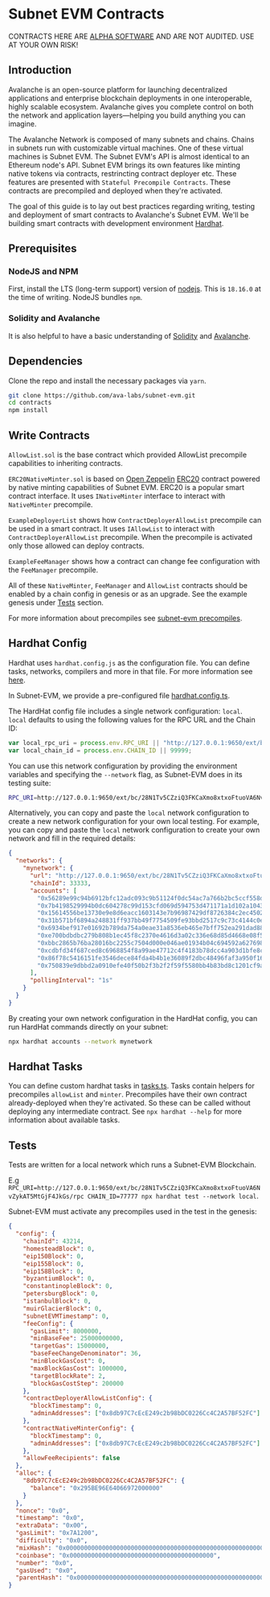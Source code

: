 # Subnet EVM Contracts

CONTRACTS HERE ARE [ALPHA SOFTWARE](https://en.wikipedia.org/wiki/Software_release_life_cycle#Alpha) AND ARE NOT AUDITED. USE AT YOUR OWN RISK!

## Introduction

Avalanche is an open-source platform for launching decentralized applications and enterprise blockchain deployments in one interoperable, highly scalable ecosystem. Avalanche gives you complete control on both the network and application layers&mdash;helping you build anything you can imagine.

The Avalanche Network is composed of many subnets and chains. Chains in subnets run with customizable virtual machines. One of these virtual machines is Subnet EVM. The Subnet EVM's API is almost identical to an Ethereum node's API. Subnet EVM brings its own features like minting native tokens via contracts, restrincting contract deployer etc. These features are presented with `Stateful Precompile Contracts`. These contracts are precompiled and deployed when they're activated.

The goal of this guide is to lay out best practices regarding writing, testing and deployment of smart contracts to Avalanche's Subnet EVM. We'll be building smart contracts with development environment [Hardhat](https://hardhat.org).

## Prerequisites

### NodeJS and NPM

First, install the LTS (long-term support) version of [nodejs](https://nodejs.org/en). This is `18.16.0` at the time of writing. NodeJS bundles `npm`.

### Solidity and Avalanche

It is also helpful to have a basic understanding of [Solidity](https://docs.soliditylang.org) and [Avalanche](https://docs.avax.network).

## Dependencies

Clone the repo and install the necessary packages via `yarn`.

```bash
git clone https://github.com/ava-labs/subnet-evm.git
cd contracts
npm install
```

## Write Contracts

`AllowList.sol` is the base contract which provided AllowList precompile capabilities to inheriting contracts.

`ERC20NativeMinter.sol` is based on [Open Zeppelin](https://openzeppelin.com) [ERC20](https://eips.ethereum.org/EIPS/eip-20) contract powered by native minting capabilities of Subnet EVM. ERC20 is a popular smart contract interface. It uses `INativeMinter` interface to interact with `NativeMinter` precompile.

`ExampleDeployerList` shows how `ContractDeployerAllowList` precompile can be used in a smart contract. It uses `IAllowList` to interact with `ContractDeployerAllowList` precompile. When the precompile is activated only those allowed can deploy contracts.

`ExampleFeeManager` shows how a contract can change fee configuration with the `FeeManager` precompile.

All of these `NativeMinter`, `FeeManager` and `AllowList` contracts should be enabled by a chain config in genesis or as an upgrade. See the example genesis under [Tests](#tests) section.

For more information about precompiles see [subnet-evm precompiles](https://github.com/ava-labs/subnet-evm#precompiles).

## Hardhat Config

Hardhat uses `hardhat.config.js` as the configuration file. You can define tasks, networks, compilers and more in that file. For more information see [here](https://hardhat.org/config/).

In Subnet-EVM, we provide a pre-configured file [hardhat.config.ts](https://github.com/ava-labs/subnet-evm/blob/master/contracts/hardhat.config.ts).

The HardHat config file includes a single network configuration: `local`. `local` defaults to using the following values for the RPC URL and the Chain ID:

```js
var local_rpc_uri = process.env.RPC_URI || "http://127.0.0.1:9650/ext/bc/C/rpc";
var local_chain_id = process.env.CHAIN_ID || 99999;
```

You can use this network configuration by providing the environment variables and specifying the `--network` flag, as Subnet-EVM does in its testing suite:

```bash
RPC_URI=http://127.0.0.1:9650/ext/bc/28N1Tv5CZziQ3FKCaXmo8xtxoFtuoVA6NvZykAT5MtGjF4JkGs/rpc CHAIN_ID=77777 npx hardhat test --network local
```

Alternatively, you can copy and paste the `local` network configuration to create a new network configuration for your own local testing. For example, you can copy and paste the `local` network configuration to create your own network and fill in the required details:

```json
{
  "networks": {
    "mynetwork": {
      "url": "http://127.0.0.1:9650/ext/bc/28N1Tv5CZziQ3FKCaXmo8xtxoFtuoVA6NvZykAT5MtGjF4JkGs/rpc",
      "chainId": 33333,
      "accounts": [
        "0x56289e99c94b6912bfc12adc093c9b51124f0dc54ac7a766b2bc5ccf558d8027",
        "0x7b4198529994b0dc604278c99d153cfd069d594753d471171a1d102a10438e07",
        "0x15614556be13730e9e8d6eacc1603143e7b96987429df8726384c2ec4502ef6e",
        "0x31b571bf6894a248831ff937bb49f7754509fe93bbd2517c9c73c4144c0e97dc",
        "0x6934bef917e01692b789da754a0eae31a8536eb465e7bff752ea291dad88c675",
        "0xe700bdbdbc279b808b1ec45f8c2370e4616d3a02c336e68d85d4668e08f53cff",
        "0xbbc2865b76ba28016bc2255c7504d000e046ae01934b04c694592a6276988630",
        "0xcdbfd34f687ced8c6968854f8a99ae47712c4f4183b78dcc4a903d1bfe8cbf60",
        "0x86f78c5416151fe3546dece84fda4b4b1e36089f2dbc48496faf3a950f16157c",
        "0x750839e9dbbd2a0910efe40f50b2f3b2f2f59f5580bb4b83bd8c1201cf9a010a"
      ],
      "pollingInterval": "1s"
    }
  }
}
```

By creating your own network configuration in the HardHat config, you can run HardHat commands directly on your subnet:

```bash
npx hardhat accounts --network mynetwork
```

## Hardhat Tasks

You can define custom hardhat tasks in [tasks.ts](https://github.com/ava-labs/avalanche-smart-contract-quickstart/blob/main/tasks.ts). Tasks contain helpers for precompiles `allowList` and `minter`. Precompiles have their own contract already-deployed when they're activated. So these can be called without deploying any intermediate contract. See `npx hardhat --help` for more information about available tasks.

## Tests

Tests are written for a local network which runs a Subnet-EVM Blockchain.

E.g `RPC_URI=http://127.0.0.1:9650/ext/bc/28N1Tv5CZziQ3FKCaXmo8xtxoFtuoVA6NvZykAT5MtGjF4JkGs/rpc CHAIN_ID=77777 npx hardhat test --network local`.

Subnet-EVM must activate any precompiles used in the test in the genesis:

```json
{
  "config": {
    "chainId": 43214,
    "homesteadBlock": 0,
    "eip150Block": 0,
    "eip155Block": 0,
    "eip158Block": 0,
    "byzantiumBlock": 0,
    "constantinopleBlock": 0,
    "petersburgBlock": 0,
    "istanbulBlock": 0,
    "muirGlacierBlock": 0,
    "subnetEVMTimestamp": 0,
    "feeConfig": {
      "gasLimit": 8000000,
      "minBaseFee": 25000000000,
      "targetGas": 15000000,
      "baseFeeChangeDenominator": 36,
      "minBlockGasCost": 0,
      "maxBlockGasCost": 1000000,
      "targetBlockRate": 2,
      "blockGasCostStep": 200000
    },
    "contractDeployerAllowListConfig": {
      "blockTimestamp": 0,
      "adminAddresses": ["0x8db97C7cEcE249c2b98bDC0226Cc4C2A57BF52FC"]
    },
    "contractNativeMinterConfig": {
      "blockTimestamp": 0,
      "adminAddresses": ["0x8db97C7cEcE249c2b98bDC0226Cc4C2A57BF52FC"]
    },
    "allowFeeRecipients": false
  },
  "alloc": {
    "8db97C7cEcE249c2b98bDC0226Cc4C2A57BF52FC": {
      "balance": "0x295BE96E64066972000000"
    }
  },
  "nonce": "0x0",
  "timestamp": "0x0",
  "extraData": "0x00",
  "gasLimit": "0x7A1200",
  "difficulty": "0x0",
  "mixHash": "0x0000000000000000000000000000000000000000000000000000000000000000",
  "coinbase": "0x0000000000000000000000000000000000000000",
  "number": "0x0",
  "gasUsed": "0x0",
  "parentHash": "0x0000000000000000000000000000000000000000000000000000000000000000"
}
```
